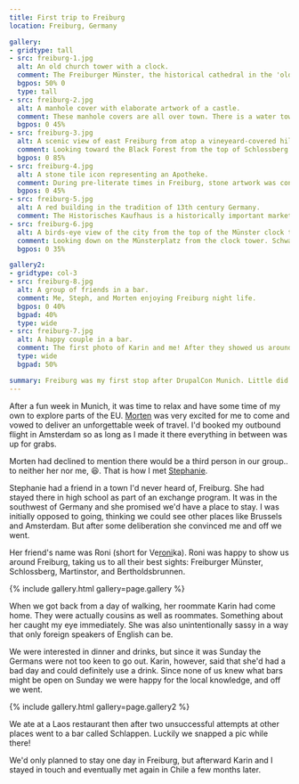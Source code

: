 ```yaml
---
title: First trip to Freiburg
location: Freiburg, Germany

gallery:
- gridtype: tall
- src: freiburg-1.jpg
  alt: An old church tower with a clock.
  comment: The Freiburger Münster, the historical cathedral in the 'old town' of Freiburg.
  bgpos: 50% 0
  type: tall
- src: freiburg-2.jpg
  alt: A manhole cover with elaborate artwork of a castle.
  comment: These manhole covers are all over town. There is a water tower made in the image of these.
  bgpos: 0 45%
- src: freiburg-3.jpg
  alt: A scenic view of east Freiburg from atop a vineyeard-covered hill.
  comment: Looking toward the Black Forest from the top of Schlossberg.
  bgpos: 0 85%
- src: freiburg-4.jpg
  alt: A stone tile icon representing an Apotheke.
  comment: During pre-literate times in Freiburg, stone artwork was constructed in order to show illiterate citizens where they could find food, medicine, and other essential goods and services.
  bgpos: 0 45%
- src: freiburg-5.jpg
  alt: A red building in the tradition of 13th century Germany.
  comment: The Historisches Kaufhaus is a historically important market building, which is still the site of Freiburg's market to this day.
- src: freiburg-6.jpg
  alt: A birds-eye view of the city from the top of the Münster clock tower.
  comment: Looking down on the Münsterplatz from the clock tower. Schwabentor is far in the background too.
  bgpos: 0 35%

gallery2:
- gridtype: col-3
- src: freiburg-8.jpg
  alt: A group of friends in a bar.
  comment: Me, Steph, and Morten enjoying Freiburg night life.
  bgpos: 0 40%
  bgpad: 40%
  type: wide
- src: freiburg-7.jpg
  alt: A happy couple in a bar.
  comment: The first photo of Karin and me! After they showed us around town we went out for drinks at Schlappen.
  type: wide
  bgpad: 50%

summary: Freiburg was my first stop after DrupalCon Munich. Little did I know it would be the best place on my trip through Europe! This day was the catalyst for my moving to Europe to be with Karin.
---
```


After a fun week in Munich, it was time to relax and have some time of my own to explore parts of the EU. [Morten](http://morten.dk) was very excited for me to come and vowed to deliver an unforgettable week of travel. I'd booked my outbound flight in Amsterdam so as long as I made it there everything in between was up for grabs.

Morten had declined to mention there would be a third person in our group.. to neither her nor me, 😆. That is how I met [Stephanie](https://twitter.com/stephelhajj).

Stephanie had a friend in a town I'd never heard of, Freiburg. She had stayed there in high school as part of an exchange program. It was in the southwest of Germany and she promised we'd have a place to stay. I was initially opposed to going, thinking we could see other places like Brussels and Amsterdam. But after some deliberation she convinced me and off we went.

Her friend's name was Roni (short for Ve<u>roni</u>ka). Roni was happy to show us around Freiburg, taking us to all their best sights: Freiburger Münster, Schlossberg, Martinstor, and Bertholdsbrunnen.

{% include gallery.html gallery=page.gallery %}

When we got back from a day of walking, her roommate Karin had come home. They were actually cousins as well as roommates. Something about her caught my eye immediately. She was also unintentionally sassy in a way that only foreign speakers of English can be.

We were interested in dinner and drinks, but since it was Sunday the Germans were not too keen to go out. Karin, however, said that she'd had a bad day and could definitely use a drink. Since none of us knew what bars might be open on Sunday we were happy for the local knowledge, and off we went.

{% include gallery.html gallery=page.gallery2 %}

We ate at a Laos restaurant then after two unsuccessful attempts at other places went to a bar called Schlappen. Luckily we snapped a pic while there!

We'd only planned to stay one day in Freiburg, but afterward Karin and I stayed in touch and eventually met again in Chile a few months later.
